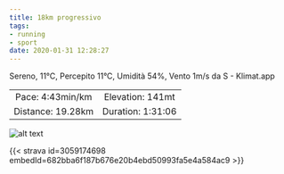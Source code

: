 ```yaml
---
title: 18km progressivo
tags:
- running
- sport
date: 2020-01-31 12:28:27
---
```

Sereno, 11°C, Percepito 11°C, Umidità 54%, Vento 1m/s da S - Klimat.app

| | |
| :-: | :-: |
| Pace: 4:43min/km | Elevation: 141mt |
| Distance: 19.28km | Duration: 1:31:06 |



![alt text](/images/2020/20200131-activity-map.png "map")


{{< strava id=3059174698 embedId=682bba6f187b676e20b4ebd50993fa5e4a584ac9 >}}
